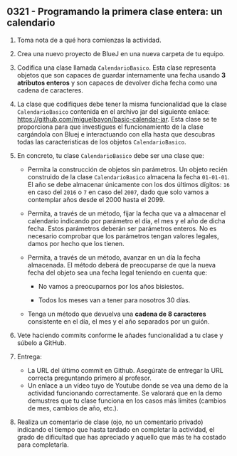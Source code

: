 ## 0321 - Programando la primera clase entera: un calendario

1. Toma nota de a qué hora comienzas la actividad.

2. Crea una nuevo proyecto de BlueJ en una nueva carpeta de tu equipo.

3. Codifica una clase llamada `CalendarioBasico`. Esta clase representa objetos que son capaces de guardar internamente una fecha usando __3 atributos enteros__ y son capaces de devolver dicha fecha como una cadena de caracteres. 

4. La clase que codifiques debe tener la misma funcionalidad que la clase `CalendarioBasico` contenida en el archivo jar del siguiente enlace: https://github.com/miguelbayon/basic-calendar-jar. Esta clase se te proporciona para que investigues el funcionamiento de la clase cargándola con Bluej e interactuando con ella hasta que descubras todas las caracteristicas de los objetos `CalendarioBasico`.

5. En concreto, tu clase `CalendarioBasico` debe ser una clase que:

    * Permita la construcción de objetos sin parámetros. Un objeto recién construido de la clase `CalendarioBasico` almacena la fecha `01-01-01`. El año se debe almacenar únicamente con los dos últimos dígitos: `16` en caso del `2016` o `7` en caso del `2007`, dado que solo vamos a contemplar años desde el 2000 hasta el 2099.

    * Permita, a través de un método, fijar la fecha que va a almacenar el calendario indicando por parámetro el día, el mes y el año de dicha fecha. Estos parámetros deberán ser parámetros enteros. No es necesario comprobar que los parámetros tengan valores legales, damos por hecho que los tienen.

    * Permita, a través de un método, avanzar en un día la fecha almacenada. El método deberá de preocuparse de que la nueva fecha del objeto sea una fecha legal teniendo en cuenta que:

         * No vamos a preocuparnos por los años bisiestos.
  
         * Todos los meses van a tener para nosotros 30 días.  

    * Tenga un método que devuelva una __cadena de 8 caracteres__ consistente en el día, el mes y el año separados por un guión.

6. Vete haciendo commits conforme le añades funcionalidad a tu clase y súbelo a GitHub.

7. Entrega:

    * La URL del último commit en Github. Asegúrate de entregar la URL correcta preguntando primero al profesor.
    * Un enlace a un vídeo tuyo de Youtube donde se vea una demo de la actividad funcionando correctamente. Se valorará que en la demo demustres que tu clase funciona en los casos más limites (cambios de mes, cambios de año, etc.).

8. Realiza un comentario de clase (ojo, no un comentario privado) indicando el tiempo que hasta tardado en completar la actividad, el grado de dificultad que has apreciado y aquello que más te ha costado para completarla.
